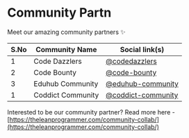 # Community Partn

Meet our amazing community partners ✨

| S.No   |      Community Name      | Social link(s) |
|--------|-----------------|--------------------|
| 1      | Code Dazzlers | [@codedazzlers](https://www.linkedin.com/company/codedazzlers/) | 
| 2      | Code Bounty | [@code-bounty](https://www.linkedin.com/company/code-bounty/) | 
| 3      | Eduhub Community | [@eduhub-community](https://www.linkedin.com/company/eduhub-community/) | 
| 1      | Coddict Community | [@coddict-community](https://www.linkedin.com/company/coddict-community/) | 

Interested to be our community partner? Read more here - [https://theleanprogrammer.com/community-collab/](https://theleanprogrammer.com/community-collab/)